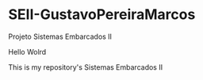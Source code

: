 # SEII-GustavoPereiraMarcos
 Projeto Sistemas Embarcados II
 
Hello Wolrd

This is my repository's Sistemas Embarcados II


